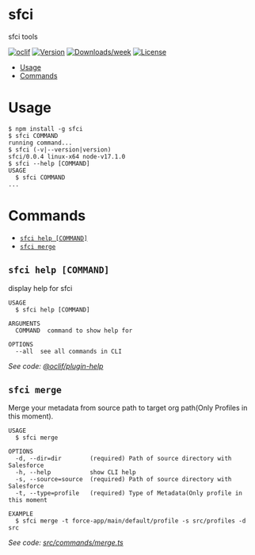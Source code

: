sfci
====

sfci tools

[![oclif](https://img.shields.io/badge/cli-oclif-brightgreen.svg)](https://oclif.io)
[![Version](https://img.shields.io/npm/v/sfci.svg)](https://npmjs.org/package/sfci)
[![Downloads/week](https://img.shields.io/npm/dw/sfci.svg)](https://npmjs.org/package/sfci)
[![License](https://img.shields.io/npm/l/sfci.svg)](https://github.com/https://github.com/silascmv/sfci/blob/master/package.json)

<!-- toc -->
* [Usage](#usage)
* [Commands](#commands)
<!-- tocstop -->
# Usage
<!-- usage -->
```sh-session
$ npm install -g sfci
$ sfci COMMAND
running command...
$ sfci (-v|--version|version)
sfci/0.0.4 linux-x64 node-v17.1.0
$ sfci --help [COMMAND]
USAGE
  $ sfci COMMAND
...
```
<!-- usagestop -->
# Commands
<!-- commands -->
* [`sfci help [COMMAND]`](#sfci-help-command)
* [`sfci merge`](#sfci-merge)

## `sfci help [COMMAND]`

display help for sfci

```
USAGE
  $ sfci help [COMMAND]

ARGUMENTS
  COMMAND  command to show help for

OPTIONS
  --all  see all commands in CLI
```

_See code: [@oclif/plugin-help](https://github.com/oclif/plugin-help/blob/v3.2.9/src/commands/help.ts)_

## `sfci merge`

Merge your metadata from source path to target org path(Only Profiles in this moment).

```
USAGE
  $ sfci merge

OPTIONS
  -d, --dir=dir        (required) Path of source directory with Salesforce
  -h, --help           show CLI help
  -s, --source=source  (required) Path of source directory with Salesforce
  -t, --type=profile   (required) Type of Metadata(Only profile in this moment

EXAMPLE
  $ sfci merge -t force-app/main/default/profile -s src/profiles -d src
```

_See code: [src/commands/merge.ts](https://github.com/silascmv/sfci/blob/v0.0.4/src/commands/merge.ts)_
<!-- commandsstop -->
